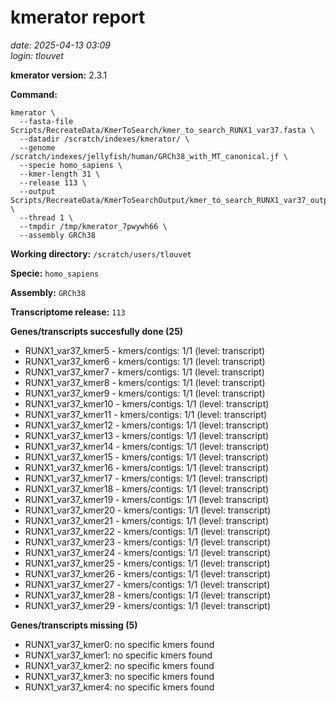 # kmerator report
*date: 2025-04-13 03:09*  
*login: tlouvet*

**kmerator version:** 2.3.1

**Command:**

```
kmerator \
  --fasta-file Scripts/RecreateData/KmerToSearch/kmer_to_search_RUNX1_var37.fasta \
  --datadir /scratch/indexes/kmerator/ \
  --genome /scratch/indexes/jellyfish/human/GRCh38_with_MT_canonical.jf \
  --specie homo_sapiens \
  --kmer-length 31 \
  --release 113 \
  --output Scripts/RecreateData/KmerToSearchOutput/kmer_to_search_RUNX1_var37_output \
  --thread 1 \
  --tmpdir /tmp/kmerator_7pwywh66 \
  --assembly GRCh38
```

**Working directory:** `/scratch/users/tlouvet`

**Specie:** `homo_sapiens`

**Assembly:** `GRCh38`

**Transcriptome release:** `113`

**Genes/transcripts succesfully done (25)**

- RUNX1_var37_kmer5 - kmers/contigs: 1/1 (level: transcript)
- RUNX1_var37_kmer6 - kmers/contigs: 1/1 (level: transcript)
- RUNX1_var37_kmer7 - kmers/contigs: 1/1 (level: transcript)
- RUNX1_var37_kmer8 - kmers/contigs: 1/1 (level: transcript)
- RUNX1_var37_kmer9 - kmers/contigs: 1/1 (level: transcript)
- RUNX1_var37_kmer10 - kmers/contigs: 1/1 (level: transcript)
- RUNX1_var37_kmer11 - kmers/contigs: 1/1 (level: transcript)
- RUNX1_var37_kmer12 - kmers/contigs: 1/1 (level: transcript)
- RUNX1_var37_kmer13 - kmers/contigs: 1/1 (level: transcript)
- RUNX1_var37_kmer14 - kmers/contigs: 1/1 (level: transcript)
- RUNX1_var37_kmer15 - kmers/contigs: 1/1 (level: transcript)
- RUNX1_var37_kmer16 - kmers/contigs: 1/1 (level: transcript)
- RUNX1_var37_kmer17 - kmers/contigs: 1/1 (level: transcript)
- RUNX1_var37_kmer18 - kmers/contigs: 1/1 (level: transcript)
- RUNX1_var37_kmer19 - kmers/contigs: 1/1 (level: transcript)
- RUNX1_var37_kmer20 - kmers/contigs: 1/1 (level: transcript)
- RUNX1_var37_kmer21 - kmers/contigs: 1/1 (level: transcript)
- RUNX1_var37_kmer22 - kmers/contigs: 1/1 (level: transcript)
- RUNX1_var37_kmer23 - kmers/contigs: 1/1 (level: transcript)
- RUNX1_var37_kmer24 - kmers/contigs: 1/1 (level: transcript)
- RUNX1_var37_kmer25 - kmers/contigs: 1/1 (level: transcript)
- RUNX1_var37_kmer26 - kmers/contigs: 1/1 (level: transcript)
- RUNX1_var37_kmer27 - kmers/contigs: 1/1 (level: transcript)
- RUNX1_var37_kmer28 - kmers/contigs: 1/1 (level: transcript)
- RUNX1_var37_kmer29 - kmers/contigs: 1/1 (level: transcript)


**Genes/transcripts missing (5)**

- RUNX1_var37_kmer0: no specific kmers found
- RUNX1_var37_kmer1: no specific kmers found
- RUNX1_var37_kmer2: no specific kmers found
- RUNX1_var37_kmer3: no specific kmers found
- RUNX1_var37_kmer4: no specific kmers found

